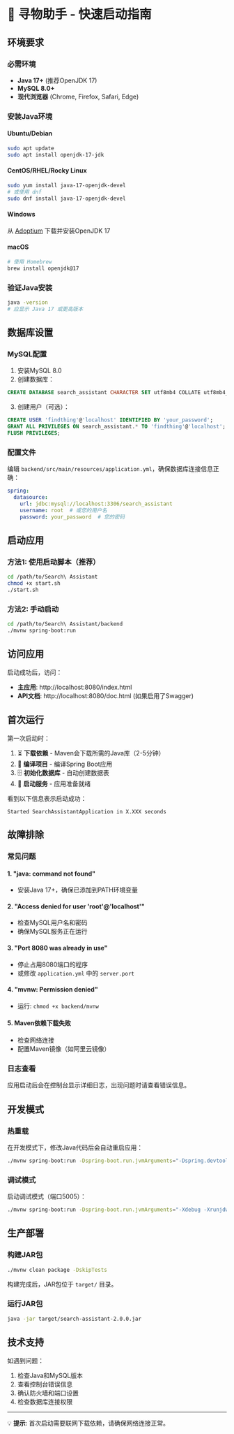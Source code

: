 # 🚀 寻物助手 - 快速启动指南

## 环境要求

### 必需环境
- **Java 17+** (推荐OpenJDK 17)
- **MySQL 8.0+**
- **现代浏览器** (Chrome, Firefox, Safari, Edge)

### 安装Java环境

#### Ubuntu/Debian
```bash
sudo apt update
sudo apt install openjdk-17-jdk
```

#### CentOS/RHEL/Rocky Linux
```bash
sudo yum install java-17-openjdk-devel
# 或使用 dnf
sudo dnf install java-17-openjdk-devel
```

#### Windows
从 [Adoptium](https://adoptium.net/) 下载并安装OpenJDK 17

#### macOS
```bash
# 使用 Homebrew
brew install openjdk@17
```

### 验证Java安装
```bash
java -version
# 应显示 Java 17 或更高版本
```

## 数据库设置

### MySQL配置
1. 安装MySQL 8.0
2. 创建数据库：
```sql
CREATE DATABASE search_assistant CHARACTER SET utf8mb4 COLLATE utf8mb4_unicode_ci;
```

3. 创建用户（可选）：
```sql
CREATE USER 'findthing'@'localhost' IDENTIFIED BY 'your_password';
GRANT ALL PRIVILEGES ON search_assistant.* TO 'findthing'@'localhost';
FLUSH PRIVILEGES;
```

### 配置文件
编辑 `backend/src/main/resources/application.yml`，确保数据库连接信息正确：
```yaml
spring:
  datasource:
    url: jdbc:mysql://localhost:3306/search_assistant
    username: root  # 或您的用户名
    password: your_password  # 您的密码
```

## 启动应用

### 方法1: 使用启动脚本（推荐）
```bash
cd /path/to/Search\ Assistant
chmod +x start.sh
./start.sh
```

### 方法2: 手动启动
```bash
cd /path/to/Search\ Assistant/backend
./mvnw spring-boot:run
```

## 访问应用

启动成功后，访问：
- **主应用**: http://localhost:8080/index.html
- **API文档**: http://localhost:8080/doc.html (如果启用了Swagger)

## 首次运行

第一次启动时：
1. ⏳ **下载依赖** - Maven会下载所需的Java库（2-5分钟）
2. 🔨 **编译项目** - 编译Spring Boot应用
3. 🗄️ **初始化数据库** - 自动创建数据表
4. 🚀 **启动服务** - 应用准备就绪

看到以下信息表示启动成功：
```
Started SearchAssistantApplication in X.XXX seconds
```

## 故障排除

### 常见问题

#### 1. "java: command not found"
- 安装Java 17+，确保已添加到PATH环境变量

#### 2. "Access denied for user 'root'@'localhost'"
- 检查MySQL用户名和密码
- 确保MySQL服务正在运行

#### 3. "Port 8080 was already in use"
- 停止占用8080端口的程序
- 或修改 `application.yml` 中的 `server.port`

#### 4. "mvnw: Permission denied"
- 运行: `chmod +x backend/mvnw`

#### 5. Maven依赖下载失败
- 检查网络连接
- 配置Maven镜像（如阿里云镜像）

### 日志查看
应用启动后会在控制台显示详细日志，出现问题时请查看错误信息。

## 开发模式

### 热重载
在开发模式下，修改Java代码后会自动重启应用：
```bash
./mvnw spring-boot:run -Dspring-boot.run.jvmArguments="-Dspring.devtools.restart.enabled=true"
```

### 调试模式
启动调试模式（端口5005）：
```bash
./mvnw spring-boot:run -Dspring-boot.run.jvmArguments="-Xdebug -Xrunjdwp:transport=dt_socket,server=y,suspend=n,address=5005"
```

## 生产部署

### 构建JAR包
```bash
./mvnw clean package -DskipTests
```
构建完成后，JAR包位于 `target/` 目录。

### 运行JAR包
```bash
java -jar target/search-assistant-2.0.0.jar
```

## 技术支持

如遇到问题：
1. 检查Java和MySQL版本
2. 查看控制台错误信息
3. 确认防火墙和端口设置
4. 检查数据库连接权限

---

💡 **提示**: 首次启动需要联网下载依赖，请确保网络连接正常。